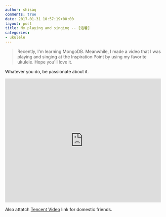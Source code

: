 ```yaml
---
author: shisaq
comments: true
date: 2017-01-31 10:57:19+00:00
layout: post
title: My playing and singing -- [活着]
categories:
- ukulele
---
```


> Recently, I'm learning MongoDB. Meanwhile, I made a video that I was playing and singing at the Inspiration Point by using my favorite ukulele. Hope you'll love it.

Whatever you do, be passionate about it.

<iframe width="100%" height="400" src="https://www.youtube.com/embed/O5aaYJtjABc" frameborder="0" allowfullscreen></iframe>

Also attatch [Tencent Video](https://v.qq.com/x/page/z0372a2d9um.html) link for domestic friends.